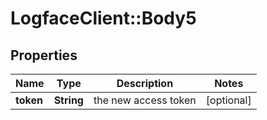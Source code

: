 # LogfaceClient::Body5

## Properties
Name | Type | Description | Notes
------------ | ------------- | ------------- | -------------
**token** | **String** | the new access token | [optional] 


